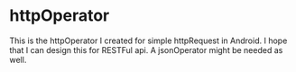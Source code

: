 # httpOperator
This is the httpOperator I created for simple httpRequest in Android. I hope that I can design this for RESTFul api. A jsonOperator might be needed as well. 
